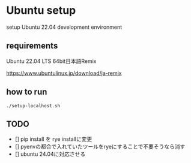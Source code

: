 # Ubuntu setup

setup Ubuntu 22.04 development environment

## requirements

Ubuntu 22.04 LTS 64bit日本語Remix

https://www.ubuntulinux.jp/download/ja-remix

## how to run

```shell
./setup-localhost.sh
```

## TODO

- [] pip install を rye installに変更
- [] pyenvの都合で入れていたツールをryeにすることで不要そうなら消す
- [] ubuntu 24.04に対応させる
